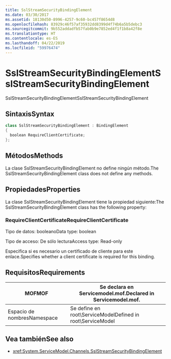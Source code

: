 ```yaml
---
title: SslStreamSecurityBindingElement
ms.date: 03/30/2017
ms.assetid: 18130d50-8996-4257-9c60-bc457f8654d8
ms.openlocfilehash: 83929c46f57af35932dd8399d4f74b6a5b5debc3
ms.sourcegitcommit: 9b552addadfb57fab0b9e7852ed4f1f1b8a42f8e
ms.translationtype: HT
ms.contentlocale: es-ES
ms.lasthandoff: 04/22/2019
ms.locfileid: "59976474"
---
```

# <a name="sslstreamsecuritybindingelement"></a><span data-ttu-id="3373e-102">SslStreamSecurityBindingElement</span><span class="sxs-lookup"><span data-stu-id="3373e-102">SslStreamSecurityBindingElement</span></span>
<span data-ttu-id="3373e-103">SslStreamSecurityBindingElement</span><span class="sxs-lookup"><span data-stu-id="3373e-103">SslStreamSecurityBindingElement</span></span>  
  
## <a name="syntax"></a><span data-ttu-id="3373e-104">Sintaxis</span><span class="sxs-lookup"><span data-stu-id="3373e-104">Syntax</span></span>  
  
```csharp
class SslStreamSecurityBindingElement : BindingElement  
{  
  boolean RequireClientCertificate;  
};  
```  
  
## <a name="methods"></a><span data-ttu-id="3373e-105">Métodos</span><span class="sxs-lookup"><span data-stu-id="3373e-105">Methods</span></span>  
 <span data-ttu-id="3373e-106">La clase SslStreamSecurityBindingElement no define ningún método.</span><span class="sxs-lookup"><span data-stu-id="3373e-106">The SslStreamSecurityBindingElement class does not define any methods.</span></span>  
  
## <a name="properties"></a><span data-ttu-id="3373e-107">Propiedades</span><span class="sxs-lookup"><span data-stu-id="3373e-107">Properties</span></span>  
 <span data-ttu-id="3373e-108">La clase SslStreamSecurityBindingElement tiene la propiedad siguiente:</span><span class="sxs-lookup"><span data-stu-id="3373e-108">The SslStreamSecurityBindingElement class has the following property:</span></span>  
  
### <a name="requireclientcertificate"></a><span data-ttu-id="3373e-109">RequireClientCertificate</span><span class="sxs-lookup"><span data-stu-id="3373e-109">RequireClientCertificate</span></span>  
 <span data-ttu-id="3373e-110">Tipo de datos: booleano</span><span class="sxs-lookup"><span data-stu-id="3373e-110">Data type: boolean</span></span>  
  
 <span data-ttu-id="3373e-111">Tipo de acceso: De sólo lectura</span><span class="sxs-lookup"><span data-stu-id="3373e-111">Access type: Read-only</span></span>  
  
 <span data-ttu-id="3373e-112">Especifica si es necesario un certificado de cliente para este enlace.</span><span class="sxs-lookup"><span data-stu-id="3373e-112">Specifies whether a client certificate is required for this binding.</span></span>  
  
## <a name="requirements"></a><span data-ttu-id="3373e-113">Requisitos</span><span class="sxs-lookup"><span data-stu-id="3373e-113">Requirements</span></span>  
  
|<span data-ttu-id="3373e-114">MOF</span><span class="sxs-lookup"><span data-stu-id="3373e-114">MOF</span></span>|<span data-ttu-id="3373e-115">Se declara en Servicemodel.mof.</span><span class="sxs-lookup"><span data-stu-id="3373e-115">Declared in Servicemodel.mof.</span></span>|  
|---------|-----------------------------------|  
|<span data-ttu-id="3373e-116">Espacio de nombres</span><span class="sxs-lookup"><span data-stu-id="3373e-116">Namespace</span></span>|<span data-ttu-id="3373e-117">Se define en root\ServiceModel</span><span class="sxs-lookup"><span data-stu-id="3373e-117">Defined in root\ServiceModel</span></span>|  
  
## <a name="see-also"></a><span data-ttu-id="3373e-118">Vea también</span><span class="sxs-lookup"><span data-stu-id="3373e-118">See also</span></span>

- <xref:System.ServiceModel.Channels.SslStreamSecurityBindingElement>
